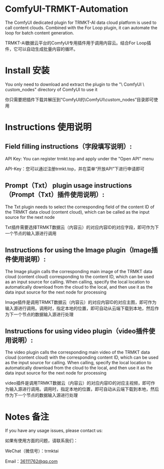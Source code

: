 # ComfyUI-TRMKT-Automation

The ComfyUI dedicated plugin for TRMKT-AI data cloud platform is used to call content clouds. Combined with the For Loop plugin, it can automate the loop for batch content generation.

TRMKT-AI数据云平台的ComfyUI专用插件用于调用内容云。结合For Loop插件，它可以自动生成批量内容的循环。

# Install 安装

You only need to download and extract the plugin to the "\ ComfyUI \ custom_nodes" directory of ComfyUI to use it

你只需要把插件下载并解压到“ComfyUI的\ComfyUI\custom_nodes”目录即可使用

# Instructions 使用说明

## Field filling instructions（字段填写说明）:
API Key: You can register trmkt.top and apply under the "Open API" menu

API-Key：您可以通过注册trmkt.top，并在菜单“开放API”下进行申请即可

## Prompt（Txt） plugin usage instructions（Prompt（Txt）插件使用说明）:
The Txt plugin needs to select the corresponding field of the content ID of the TRMKT data cloud (content cloud), which can be called as the input source for the next node

Txt插件需要选择TRMKT数据云（内容云）的对应内容ID的对应字段，即可作为下一个节点的输入源进行调用

## Instructions for using the Image plugin（Image插件使用说明）:
The Image plugin calls the corresponding main image of the TRMKT data cloud (content cloud) corresponding to the content ID, which can be used as an input source for calling. When calling, specify the local location to automatically download from the cloud to the local, and then use it as the data input source for the next node for processing

Image插件是调用TRMKT数据云（内容云）的对应内容ID的对应主图，即可作为输入源进行调用。调用时，指定本地的位置，即可自动从云端下载到本地，然后作为下一个节点的数据输入源进行处理

## Instructions for using video plugin（video插件使用说明）:
The video plugin calls the corresponding main video of the TRMKT data cloud (content cloud) with the corresponding content ID, which can be used as the input source for calling. When calling, specify the local location to automatically download from the cloud to the local, and then use it as the data input source for the next node for processing

video插件是调用TRMKT数据云（内容云）的对应内容ID的对应主视频，即可作为输入源进行调用。调用时，指定本地的位置，即可自动从云端下载到本地，然后作为下一个节点的数据输入源进行处理

# Notes 备注
If you have any usage issues, please contact us:

如果有使用方面的问题，请联系我们：

WeChat（微信号）：trmktai

Email：36111762@qq.com
